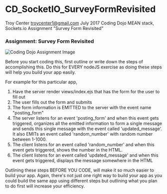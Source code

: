 # CD_SocketIO_SurveyFormRevisited
Troy Center troycenter1@gmail.com July 2017
Coding Dojo MEAN stack, Sockets.io Assignment "Survey Form Revisited"

<h3>Assignment: Survey Form Revisited</h3>

<img src="http://s3.amazonaws.com/General_V88/boomyeah/company_209/chapter_2241/handouts/chapter2241_1767_form-intermediate.png" alt="Coding Dojo Assignment Image">

Before you start coding this, first outline or write down the steps of accomplishing this. Do this for EVERY nodeJS exercise as doing these steps will help you build your app easily.

For example for this particular app,

<ol>
    <li>Have the server render views/index.ejs that has the form for the user to fill out</li>
    <li>The user fills out the form and submits</li>
    <li>The form information is EMITTED to the server with the event name "posting_form"</li>
    <li>The server listens for an event 'posting_form' and when this event gets triggered, organizes all the emitted information to form a single message and sends this single message with the event called 'updated_message'. It also EMITs an event called 'random_number' with random number between 1-1000.</li>
    <li>The client listens for an event called 'random_number' and when this event gets triggered, shows the number in the HTML.</li>
    <li>The client listens for an event called 'updated_message' and when this event gets triggered, displays the message somewhere in the HTML</li>
</ol>

Outlining these steps BEFORE YOU CODE, will make it so much easier to build your app. Again, there's not just one right way to build your app as you could build the same app using different steps but outlining what you plan to do first will increase your efficiency.
